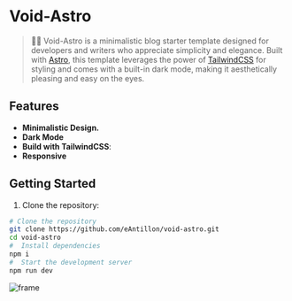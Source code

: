 
# Void-Astro

> 🧑‍🚀 Void-Astro is a minimalistic blog starter template designed for developers and writers who appreciate simplicity and elegance. Built with [Astro](https://astro.build/), this template leverages the power of [TailwindCSS](https://tailwindcss.com/) for styling and comes with a built-in dark mode, making it aesthetically pleasing and easy on the eyes.

## Features

- **Minimalistic Design.**
- **Dark Mode**
- **Build with TailwindCSS**: 
- **Responsive**


## Getting Started

1. Clone the repository:
```bash
# Clone the repository
git clone https://github.com/eAntillon/void-astro.git
cd void-astro
#  Install dependencies
npm i
#  Start the development server
npm run dev
```
![frame](https://github.com/user-attachments/assets/0ab4b7b7-6b20-4ae2-8266-aa029a503cf1)

